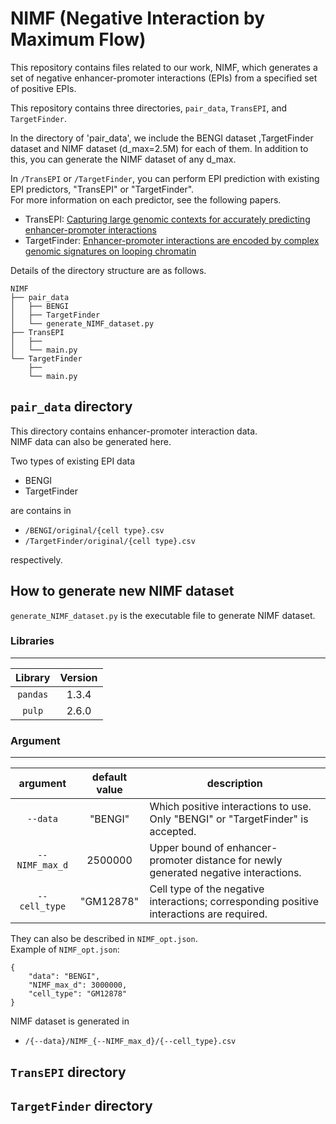 # NIMF (Negative Interaction by Maximum Flow)

This repository contains files related to our work, NIMF, which generates a set of negative enhancer-promoter interactions (EPIs) from 
a specified set of positive EPIs. 




This repository contains three directories, `pair_data`, `TransEPI`, and `TargetFinder`.  

In the directory of 'pair_data',
we include the BENGI dataset ,TargetFinder dataset and NIMF dataset (d_max=2.5M) for each of them.
In addition to this, you can generate the NIMF dataset of any d_max.  

In `/TransEPI` or `/TargetFinder`,
you can perform EPI prediction with existing EPI predictors, "TransEPI" or "TargetFinder".  
For more information on each predictor, see the following papers.  
- TransEPI: [Capturing large genomic contexts for accurately predicting enhancer-promoter interactions](https://academic.oup.com/bib/article-abstract/23/2/bbab577/6513727?redirectedFrom=fulltext&login=false)  
- TargetFinder: [Enhancer-promoter interactions are encoded by complex genomic signatures on looping chromatin](https://www.ncbi.nlm.nih.gov/pmc/articles/PMC4910881/)  


Details of the directory structure are as follows.

```
NIMF
├── pair_data
│   ├── BENGI
│   ├── TargetFinder
│   └── generate_NIMF_dataset.py  
├── TransEPI
│   ├──   
│   └── main.py  
└── TargetFinder
    ├──   
    └── main.py  
```


## `pair_data` directory

This directory contains enhancer-promoter interaction data.  
NIMF data can also be generated here.

Two types of existing EPI data
- BENGI
- TargetFinder

are contains in
- `/BENGI/original/{cell type}.csv`
- `/TargetFinder/original/{cell type}.csv`

respectively.

## How to generate new NIMF dataset
`generate_NIMF_dataset.py` is the executable file to generate NIMF dataset.  

### Libraries 
---

| Library | Version |
| :---: | :---: |
| ```pandas``` | 1.3.4 |
| ```pulp``` | 2.6.0 |


### Argument
---

| argument | default value | description |
| :---: | :---: | ---- |
| ```--data``` |"BENGI"|Which positive interactions to use. Only "BENGI" or "TargetFinder" is accepted.|
| ```--NIMF_max_d``` |2500000|Upper bound of enhancer-promoter distance for newly generated negative interactions.|
| ```--cell_type``` |"GM12878"|Cell type of the negative interactions; corresponding positive interactions are required.|

They can also be described in `NIMF_opt.json`.  
Example of `NIMF_opt.json`:  
```
{
    "data": "BENGI",
    "NIMF_max_d": 3000000,
    "cell_type": "GM12878"
}
```

NIMF dataset is generated in
- `/{--data}/NIMF_{--NIMF_max_d}/{--cell_type}.csv`

## `TransEPI` directory


## `TargetFinder` directory



